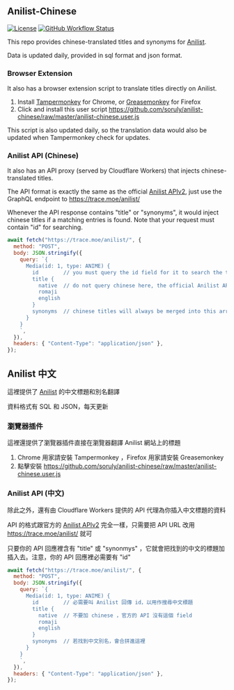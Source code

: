 ## Anilist-Chinese

[![License](https://img.shields.io/github/license/soruly/anilist-chinese.svg?style=flat-square)](https://github.com/soruly/anilist-chinese/blob/master/LICENSE)
[![GitHub Workflow Status](https://img.shields.io/github/actions/workflow/status/soruly/anilist-chinese/node.js.yml?style=flat-square)](https://github.com/soruly/anilist-chinese/actions)

This repo provides chinese-translated titles and synonyms for [Anilist](http://anilist.co).

Data is updated daily, provided in sql format and json format.

### Browser Extension

It also has a browser extension script to translate titles directly on Anilist.

1. Install [Tampermonkey](https://tampermonkey.net/) for Chrome, or [Greasemonkey](http://www.greasespot.net/) for Firefox
2. Click and install this user script https://github.com/soruly/anilist-chinese/raw/master/anilist-chinese.user.js

This script is also updated daily, so the translation data would also be updated when Tampermonkey check for updates.

### Anilist API (Chinese)

It also has an API proxy (served by Cloudflare Workers) that injects chinese-translated titles.

The API format is exactly the same as the official [Anilist APIv2](https://github.com/AniList/ApiV2-GraphQL-Docs), just use the GraphQL endpoint to https://trace.moe/anilist/

Whenever the API response contains "title" or "synonyms", it would inject chinese titles if a matching entries is found. Note that your request must contain "id" for searching.

```javascript
await fetch("https://trace.moe/anilist/", {
  method: "POST",
  body: JSON.stringify({
    query: `{
      Media(id: 1, type: ANIME) {
        id        // you must query the id field for it to search the translated database
        title {
          native  // do not query chinese here, the official Anilist API doesn't recognize
          romaji
          english
        }
        synonyms  // chinese titles will always be merged into this array
      }
    }
    `,
  }),
  headers: { "Content-Type": "application/json" },
});
```

## Anilist 中文

這裡提供了 [Anilist](http://anilist.co) 的中文標題和別名翻譯

資料格式有 SQL 和 JSON，每天更新

### 瀏覽器插件

這裡還提供了瀏覽器插件直接在瀏覽器翻譯 Anilist 網站上的標題

1. Chrome 用家請安裝 Tampermonkey ，Firefox 用家請安裝 Greasemonkey
2. 點擊安裝 https://github.com/soruly/anilist-chinese/raw/master/anilist-chinese.user.js

### Anilist API (中文)

除此之外，還有由 Cloudflare Workers 提供的 API 代理為你插入中文標題的資料

API 的格式跟官方的 [Anilist APIv2](https://github.com/AniList/ApiV2-GraphQL-Docs) 完全一樣，只需要把 API URL 改用 https://trace.moe/anilist/ 就可

只要你的 API 回應裡含有 "title" 或 "synonmys" ，它就會把找到的中文的標題加插入去。注意，你的 API 回應裡必需要有 "id"

```javascript
await fetch("https://trace.moe/anilist/", {
  method: "POST",
  body: JSON.stringify({
    query: `{
      Media(id: 1, type: ANIME) {
        id        // 必需要叫 Anilist 回傳 id，以用作搜尋中文標題
        title {
          native  // 不要加 chinese ，官方的 API 沒有這個 field
          romaji
          english
        }
        synonyms  // 若找到中文別名，會合拼進這裡
      }
    }
    `,
  }),
  headers: { "Content-Type": "application/json" },
});
```
